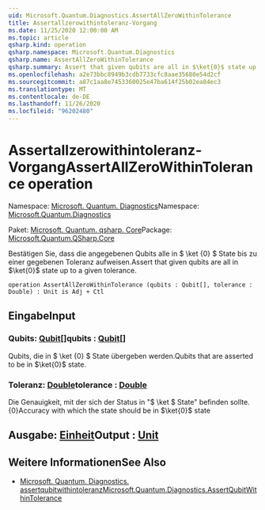 ```yaml
---
uid: Microsoft.Quantum.Diagnostics.AssertAllZeroWithinTolerance
title: Assertallzerowithintoleranz-Vorgang
ms.date: 11/25/2020 12:00:00 AM
ms.topic: article
qsharp.kind: operation
qsharp.namespace: Microsoft.Quantum.Diagnostics
qsharp.name: AssertAllZeroWithinTolerance
qsharp.summary: Assert that given qubits are all in $\ket{0}$ state up to a given tolerance.
ms.openlocfilehash: a2e73bbc8949b3cdb7733cfc8aae35680e54d2cf
ms.sourcegitcommit: a87c1aa8e7453360025e47ba614f25b02ea84ec3
ms.translationtype: MT
ms.contentlocale: de-DE
ms.lasthandoff: 11/26/2020
ms.locfileid: "96202480"
---
```

# <a name="assertallzerowithintolerance-operation"></a><span data-ttu-id="9eff1-102">Assertallzerowithintoleranz-Vorgang</span><span class="sxs-lookup"><span data-stu-id="9eff1-102">AssertAllZeroWithinTolerance operation</span></span>

<span data-ttu-id="9eff1-103">Namespace: [Microsoft. Quantum. Diagnostics](xref:Microsoft.Quantum.Diagnostics)</span><span class="sxs-lookup"><span data-stu-id="9eff1-103">Namespace: [Microsoft.Quantum.Diagnostics](xref:Microsoft.Quantum.Diagnostics)</span></span>

<span data-ttu-id="9eff1-104">Paket: [Microsoft. Quantum. qsharp. Core](https://nuget.org/packages/Microsoft.Quantum.QSharp.Core)</span><span class="sxs-lookup"><span data-stu-id="9eff1-104">Package: [Microsoft.Quantum.QSharp.Core](https://nuget.org/packages/Microsoft.Quantum.QSharp.Core)</span></span>


<span data-ttu-id="9eff1-105">Bestätigen Sie, dass die angegebenen Qubits alle in $ \ket {0} $ State bis zu einer gegebenen Toleranz aufweisen.</span><span class="sxs-lookup"><span data-stu-id="9eff1-105">Assert that given qubits are all in $\ket{0}$ state up to a given tolerance.</span></span>

```qsharp
operation AssertAllZeroWithinTolerance (qubits : Qubit[], tolerance : Double) : Unit is Adj + Ctl
```


## <a name="input"></a><span data-ttu-id="9eff1-106">Eingabe</span><span class="sxs-lookup"><span data-stu-id="9eff1-106">Input</span></span>

### <a name="qubits--qubit"></a><span data-ttu-id="9eff1-107">Qubits: [Qubit](xref:microsoft.quantum.lang-ref.qubit)[]</span><span class="sxs-lookup"><span data-stu-id="9eff1-107">qubits : [Qubit](xref:microsoft.quantum.lang-ref.qubit)[]</span></span>

<span data-ttu-id="9eff1-108">Qubits, die in $ \ket {0} $ State übergeben werden.</span><span class="sxs-lookup"><span data-stu-id="9eff1-108">Qubits that are asserted to be in $\ket{0}$ state.</span></span>


### <a name="tolerance--double"></a><span data-ttu-id="9eff1-109">Toleranz: [Double](xref:microsoft.quantum.lang-ref.double)</span><span class="sxs-lookup"><span data-stu-id="9eff1-109">tolerance : [Double](xref:microsoft.quantum.lang-ref.double)</span></span>

<span data-ttu-id="9eff1-110">Die Genauigkeit, mit der sich der Status in "$ \ket $ State" befinden sollte. {0}</span><span class="sxs-lookup"><span data-stu-id="9eff1-110">Accuracy with which the state should be in $\ket{0}$ state</span></span>



## <a name="output--unit"></a><span data-ttu-id="9eff1-111">Ausgabe: [Einheit](xref:microsoft.quantum.lang-ref.unit)</span><span class="sxs-lookup"><span data-stu-id="9eff1-111">Output : [Unit](xref:microsoft.quantum.lang-ref.unit)</span></span>



## <a name="see-also"></a><span data-ttu-id="9eff1-112">Weitere Informationen</span><span class="sxs-lookup"><span data-stu-id="9eff1-112">See Also</span></span>

- [<span data-ttu-id="9eff1-113">Microsoft. Quantum. Diagnostics. assertqubitwithintoleranz</span><span class="sxs-lookup"><span data-stu-id="9eff1-113">Microsoft.Quantum.Diagnostics.AssertQubitWithinTolerance</span></span>](xref:Microsoft.Quantum.Diagnostics.AssertQubitWithinTolerance)